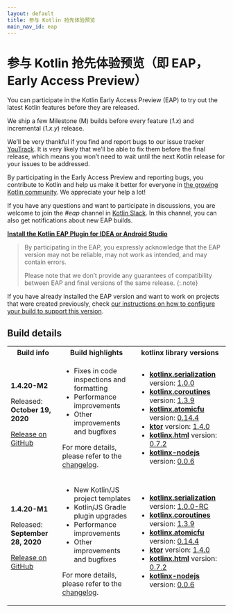 ```yaml
---
layout: default
title: 参与 Kotlin 抢先体验预览
main_nav_id: eap
---
```


# 参与 Kotlin 抢先体验预览（即 EAP，Early Access Preview）

You can participate in the Kotlin Early Access Preview (EAP) to try out the latest Kotlin features before they are released.

We ship a few Milestone (M) builds before every feature (_1.x_) and incremental (_1.x.y_) release. 

We’ll be very thankful if you find and report bugs to our issue tracker [YouTrack](https://kotl.in/issue). 
It is very likely that we’ll be able to fix them before the final release, which means you won’t need to wait until the next Kotlin release for your issues to be addressed. 

By participating in the Early Access Preview and reporting bugs, you contribute to Kotlin and help us make it better 
for everyone in [the growing Kotlin community](/community/). We appreciate your help a lot! 

If you have any questions and want to participate in discussions, you are welcome to join the _#eap_ channel in [Kotlin Slack](https://app.slack.com/client/T09229ZC6/C0KLZSCHF). 
In this channel, you can also get notifications about new EAP builds.

**[Install the Kotlin EAP Plugin for IDEA or Android Studio](install-eap-plugin.html)**

> By participating in the EAP, you expressly acknowledge that the EAP version may not be reliable, may not work as intended, and may contain errors.
>
> Please note that we don’t provide any guarantees of compatibility between EAP and final versions of the same release. 
{:.note}

If you have already installed the EAP version and want to work on projects that were created previously, 
check [our instructions on how to configure your build to support this version](configure-build-for-eap.html). 

## Build details

<table>
    <tr>
        <th>Build info</th>
        <th>Build highlights</th>
        <th>kotlinx library versions</th>
    </tr>
        <tr>
            <td><strong>1.4.20-M2</strong>
                <p> Released: <strong>October 19, 2020</strong></p>
                <p><a href="https://github.com/JetBrains/kotlin/releases/tag/v1.4.20-M2">Release on GitHub</a></p>
            </td>
            <td>
                <ul>
                    <li>Fixes in code inspections and formatting</li>
                    <li>Performance improvements</li>
                    <li>Other improvements and bugfixes</li>
                </ul>
                <p>For more details, please refer to the <a href="https://github.com/JetBrains/kotlin/releases/tag/v1.4.20-M2">changelog</a>.</p>
             </td>
            <td>
                <ul>
                     <li><a href="https://github.com/Kotlin/kotlinx.serialization" target="_blank"><strong>kotlinx.serialization</strong></a> version: <a href="https://github.com/Kotlin/kotlinx.serialization/releases/tag/1.0.0" target="_blank">1.0.0</a></li>
                     <li><a href="https://github.com/Kotlin/kotlinx.coroutines" target="_blank"><strong>kotlinx.coroutines</strong></a> version: <a href="https://github.com/Kotlin/kotlinx.coroutines/releases/tag/1.3.9" target="_blank">1.3.9</a></li>
                     <li><a href="https://github.com/Kotlin/kotlinx.atomicfu" target="_blank"><strong>kotlinx.atomicfu</strong></a> version: <a href="https://github.com/Kotlin/kotlinx.atomicfu/releases/tag/0.14.4" target="_blank">0.14.4</a></li>          
                     <li><a href="https://ktor.io/" target="_blank"><strong>ktor</strong></a> version: <a href="https://github.com/ktorio/ktor/releases/tag/1.4.0" target="_blank">1.4.0</a></li>
                     <li><a href="https://github.com/Kotlin/kotlinx.html" target="_blank"><strong>kotlinx.html</strong></a> version: <a href="https://github.com/Kotlin/kotlinx.html/releases/tag/0.7.2" target="_blank">0.7.2</a></li>
                     <li><a href="https://github.com/Kotlin/kotlinx-nodejs" target="_blank"><strong>kotlinx-nodejs</strong></a> version: <a href="https://bintray.com/kotlin/kotlinx/kotlinx.nodejs/0.0.6" target="_blank">0.0.6</a></li>
                  </ul>
            </td>
        </tr>
    <tr>
        <td><strong>1.4.20-M1</strong>
            <p> Released: <strong>September 28, 2020</strong></p>
            <p><a href="https://github.com/JetBrains/kotlin/releases/tag/v1.4.20-M1">Release on GitHub</a></p>
        </td>
        <td>
            <ul>
                <li>New Kotlin/JS project templates</li>
                <li>Kotlin/JS Gradle plugin upgrades</li>
                <li>Performance improvements</li>
                <li>Other improvements and bugfixes</li>
            </ul>
            <p>For more details, please refer to the <a href="https://github.com/JetBrains/kotlin/releases/tag/v1.4.20-M1">changelog</a>.</p>
         </td>
        <td>
            <ul>
                 <li><a href="https://github.com/Kotlin/kotlinx.serialization" target="_blank"><strong>kotlinx.serialization</strong></a> version: <a href="https://github.com/Kotlin/kotlinx.serialization/releases/tag/1.0.0-RC" target="_blank">1.0.0-RC</a></li>
                 <li><a href="https://github.com/Kotlin/kotlinx.coroutines" target="_blank"><strong>kotlinx.coroutines</strong></a> version: <a href="https://github.com/Kotlin/kotlinx.coroutines/releases/tag/1.3.9" target="_blank">1.3.9</a></li>
                 <li><a href="https://github.com/Kotlin/kotlinx.atomicfu" target="_blank"><strong>kotlinx.atomicfu</strong></a> version: <a href="https://github.com/Kotlin/kotlinx.atomicfu/releases/tag/0.14.4" target="_blank">0.14.4</a></li>          
                 <li><a href="https://ktor.io/" target="_blank"><strong>ktor</strong></a> version: <a href="https://github.com/ktorio/ktor/releases/tag/1.4.0" target="_blank">1.4.0</a></li>
                 <li><a href="https://github.com/Kotlin/kotlinx.html" target="_blank"><strong>kotlinx.html</strong></a> version: <a href="https://github.com/Kotlin/kotlinx.html/releases/tag/0.7.2" target="_blank">0.7.2</a></li>
                 <li><a href="https://github.com/Kotlin/kotlinx-nodejs" target="_blank"><strong>kotlinx-nodejs</strong></a> version: <a href="https://bintray.com/kotlin/kotlinx/kotlinx.nodejs/0.0.6" target="_blank">0.0.6</a></li>
              </ul>
        </td>
    </tr>
</table>
       

                
                

                

                